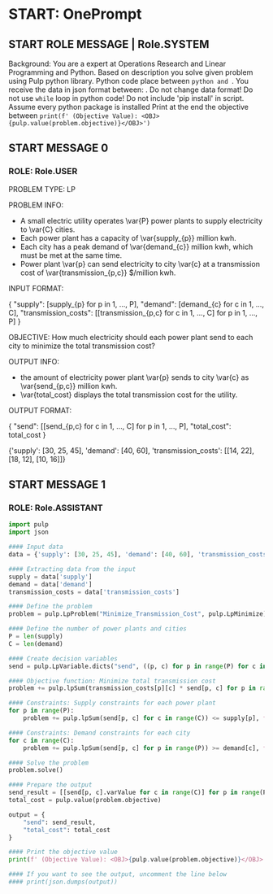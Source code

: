 # START: OnePrompt 
## START ROLE MESSAGE | Role.SYSTEM 
Background: You are a expert at Operations Research and Linear Programming and Python. Based on description you solve given problem using Pulp python library. Python code place between ```python and ```. You receive the data in json format between: <DATA></DATA>. Do not change data format! Do not use `while` loop in python code! Do not include 'pip install' in script. Assume every python package is installed Print at the end the objective between <OBJ></OBJ> `print(f' (Objective Value): <OBJ>{pulp.value(problem.objective)}</OBJ>')`  
## START MESSAGE 0 
### ROLE: Role.USER
<DESCRIPTION>
PROBLEM TYPE: LP

PROBLEM INFO:

- A small electric utility operates \var{P} power plants to supply electricity to \var{C} cities.
- Each power plant has a capacity of \var{supply_{p}} million kwh.
- Each city has a peak demand of \var{demand_{c}} million kwh, which must be met at the same time.
- Power plant \var{p} can send electricity to city \var{c} at a transmission cost of \var{transmission_{p,c}} $/million kwh.

INPUT FORMAT: 

{
    "supply": [supply_{p} for p in 1, ..., P],
    "demand": [demand_{c} for c in 1, ..., C],
    "transmission_costs": [[transmission_{p,c} for c in 1, ..., C] for p in 1, ..., P]
}

OBJECTIVE: How much electricity should each power plant send to each city to minimize the total transmission cost?

OUTPUT INFO:

- the amount of electricity power plant \var{p} sends to city \var{c} as \var{send_{p,c}} million kwh.
- \var{total_cost} displays the total transmission cost for the utility.

OUTPUT FORMAT:

{
    "send": [[send_{p,c} for c in 1, ..., C] for p in 1, ..., P],
    "total_cost": total_cost
}

</DESCRIPTION>
<DATA>
{'supply': [30, 25, 45], 'demand': [40, 60], 'transmission_costs': [[14, 22], [18, 12], [10, 16]]}</DATA>


## START MESSAGE 1 
### ROLE: Role.ASSISTANT
```python
import pulp
import json

#### Input data
data = {'supply': [30, 25, 45], 'demand': [40, 60], 'transmission_costs': [[14, 22], [18, 12], [10, 16]]}

#### Extracting data from the input
supply = data['supply']
demand = data['demand']
transmission_costs = data['transmission_costs']

#### Define the problem
problem = pulp.LpProblem("Minimize_Transmission_Cost", pulp.LpMinimize)

#### Define the number of power plants and cities
P = len(supply)
C = len(demand)

#### Create decision variables
send = pulp.LpVariable.dicts("send", ((p, c) for p in range(P) for c in range(C)), lowBound=0)

#### Objective function: Minimize total transmission cost
problem += pulp.lpSum(transmission_costs[p][c] * send[p, c] for p in range(P) for c in range(C))

#### Constraints: Supply constraints for each power plant
for p in range(P):
    problem += pulp.lpSum(send[p, c] for c in range(C)) <= supply[p], f"Supply_Constraint_{p}"

#### Constraints: Demand constraints for each city
for c in range(C):
    problem += pulp.lpSum(send[p, c] for p in range(P)) >= demand[c], f"Demand_Constraint_{c}"

#### Solve the problem
problem.solve()

#### Prepare the output
send_result = [[send[p, c].varValue for c in range(C)] for p in range(P)]
total_cost = pulp.value(problem.objective)

output = {
    "send": send_result,
    "total_cost": total_cost
}

#### Print the objective value
print(f' (Objective Value): <OBJ>{pulp.value(problem.objective)}</OBJ>')

#### If you want to see the output, uncomment the line below
#### print(json.dumps(output))
```

